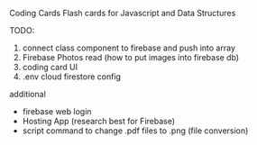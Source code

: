 Coding Cards Flash cards for Javascript and Data Structures

TODO:

1. connect class component to firebase and push into array
2. Firebase Photos read (how to put images into firebase db)
3. coding card UI
4. .env cloud firestore config

additional 
- firebase web login
- Hosting App (research best for Firebase)
- script command to change .pdf files to .png (file conversion)